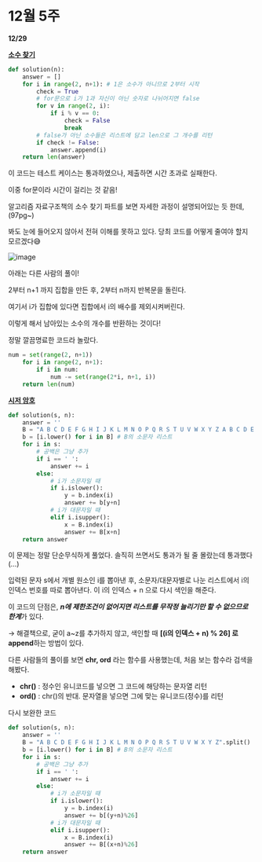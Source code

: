 # 12월 5주

**12/29**

[**소수 찾기**](https://school.programmers.co.kr/learn/courses/30/lessons/12921)

```python
def solution(n):
    answer = []
    for i in range(2, n+1): # 1은 소수가 아니므로 2부터 시작
        check = True
        # for문으로 i가 1과 자신이 아닌 숫자로 나뉘어지면 false
        for v in range(2, i):
            if i % v == 0:
                check = False
                break
        # false가 아닌 소수들은 리스트에 담고 len으로 그 개수를 리턴
        if check != False:
            answer.append(i)
    return len(answer)
```

이 코드는 테스트 케이스는 통과하였으나, 제출하면 시간 초과로 실패한다.

이중 for문이라 시간이 걸리는 것 같음!

알고리즘 자료구조책의 소수 찾기 파트를 보면 자세한 과정이 설명되어있는 듯 한데, (97pg~)

봐도 눈에 들어오지 않아서 전혀 이해를 못하고 있다. 당최 코드를 어떻게 줄여야 할지 모르겠다😅

![image](https://user-images.githubusercontent.com/106129152/209951728-5009ba7a-3f2d-4a88-951d-6d4eb930ff81.png)

아래는 다른 사람의 풀이!

2부터 n+1 까지 집합을 만든 후, 2부터 n까지 반복문을 돌린다.

여기서 i가 집합에 있다면 집합에서 i의 배수를 제외시켜버린다.

이렇게 해서 남아있는 소수의 개수를 반환하는 것이다!

정말 깔끔명료한 코드라 놀랐다.

```python
num = set(range(2, n+1))
    for i in range(2, n+1):
        if i in num:
            num -= set(range(2*i, n+1, i))
    return len(num)
```

[**시저 암호**](https://school.programmers.co.kr/learn/courses/30/lessons/12926)

```python
def solution(s, n):
    answer = ''
    B = "A B C D E F G H I J K L M N O P Q R S T U V W X Y Z A B C D E F G H I J K L M N O P Q R S T U V W X Y Z".split()
    b = [i.lower() for i in B] # B의 소문자 리스트
    for i in s:
        # 공백은 그냥 추가
        if i == ' ':
            answer += i
        else:
            # i가 소문자일 때
            if i.islower():
                y = b.index(i)
                answer += b[y+n]
            # i가 대문자일 때
            elif i.isupper():
                x = B.index(i)
                answer += B[x+n]     
    return answer
```

이 문제는 정말 단순무식하게 풀었다. 솔직히 쓰면서도 통과가 될 줄 몰랐는데 통과했다(…)

입력된 문자 s에서 개별 원소인 i를 뽑아낸 후, 소문자/대문자별로 나눈 리스트에서 i의 인덱스 번호를 따로 뽑아낸다. 이 i의 인덱스 + n 으로 다시 색인을 해준다.

이 코드의 단점은, ***n에 제한조건이 없어지면 리스트를 무작정 늘리기만 할 수 없으므로 한계***가 있다.

→ 해결책으로, 굳이 a~z를 추가하지 않고, 색인할 때 **[(i의 인덱스 + n) % 26] 로 append**하는 방법이 있다.

다른 사람들의 풀이를 보면 **chr, ord** 라는 함수를 사용했는데, 처음 보는 함수라 검색을 해봤다.

- **chr()** : 정수인 유니코드를 넣으면 그 코드에 해당하는 문자열 리턴
- **ord()** : chr()의 반대. 문자열을 넣으면 그에 맞는 유니코드(정수)를 리턴


다시 보완한 코드

```python
def solution(s, n):
    answer = ''
    B = "A B C D E F G H I J K L M N O P Q R S T U V W X Y Z".split()
    b = [i.lower() for i in B] # B의 소문자 리스트
    for i in s:
        # 공백은 그냥 추가
        if i == ' ':
            answer += i
        else:
            # i가 소문자일 때
            if i.islower():
                y = b.index(i)
                answer += b[(y+n)%26]
            # i가 대문자일 때
            elif i.isupper():
                x = B.index(i)
                answer += B[(x+n)%26]     
    return answer
```


